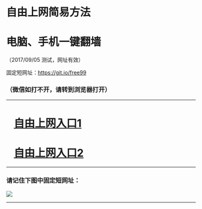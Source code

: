 ﻿# 自由上网简易方法

# 电脑、手机一键翻墙

（2017/09/05 测试，网址有效）

固定短网址：https://git.io/free99

### （微信如打不开，请转到浏览器打开）


***





# &nbsp;&nbsp; <a href="http://ft1468821362.fwq-tz1001.xyz/fwqtz01.html?t=090500126865 " target="_blank">自由上网入口1</a>
# &nbsp;&nbsp; <a href="http://ft2209125854.fwq-tz1002.xyz/fwqtz02.html?t=09050014520 " target="_blank">自由上网入口2</a>
***

### 请记住下图中固定短网址：

<img src="https://s3-us-west-2.amazonaws.com/fwq-1001/yjfq-20170905okok.png" /> 


***

